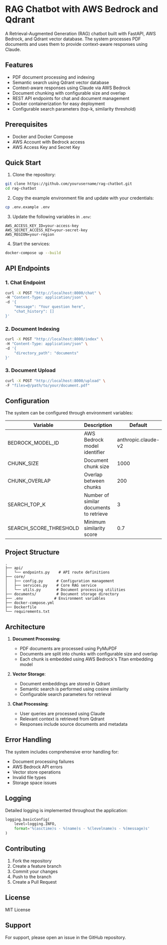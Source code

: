 # RAG Chatbot with AWS Bedrock and Qdrant

A Retrieval-Augmented Generation (RAG) chatbot built with FastAPI, AWS Bedrock, and Qdrant vector database. The system processes PDF documents and uses them to provide context-aware responses using Claude.

## Features

- PDF document processing and indexing
- Semantic search using Qdrant vector database
- Context-aware responses using Claude via AWS Bedrock
- Document chunking with configurable size and overlap
- REST API endpoints for chat and document management
- Docker containerization for easy deployment
- Configurable search parameters (top-k, similarity threshold)

## Prerequisites

- Docker and Docker Compose
- AWS Account with Bedrock access
- AWS Access Key and Secret Key

## Quick Start

1. Clone the repository:

```bash
git clone https://github.com/yourusername/rag-chatbot.git
cd rag-chatbot
```

2. Copy the example environment file and update with your credentials:

```bash
cp .env.example .env
```

3. Update the following variables in `.env`:
```
AWS_ACCESS_KEY_ID=your-access-key
AWS_SECRET_ACCESS_KEY=your-secret-key
AWS_REGION=your-region
```

4. Start the services:
```bash
docker-compose up --build
```

## API Endpoints

### 1. Chat Endpoint
```bash
curl -X POST "http://localhost:8000/chat" \
-H "Content-Type: application/json" \
-d '{
    "message": "Your question here",
    "chat_history": []
}'
```

### 2. Document Indexing
```bash
curl -X POST "http://localhost:8000/index" \
-H "Content-Type: application/json" \
-d '{
    "directory_path": "documents"
}'
```

### 3. Document Upload
```bash
curl -X POST "http://localhost:8000/upload" \
-F "files=@/path/to/your/document.pdf"
```

## Configuration

The system can be configured through environment variables:

| Variable | Description | Default |
|----------|-------------|---------|
| BEDROCK_MODEL_ID | AWS Bedrock model identifier | anthropic.claude-v2 |
| CHUNK_SIZE | Document chunk size | 1000 |
| CHUNK_OVERLAP | Overlap between chunks | 200 |
| SEARCH_TOP_K | Number of similar documents to retrieve | 3 |
| SEARCH_SCORE_THRESHOLD | Minimum similarity score | 0.7 |

## Project Structure

```
.
├── api/
│   └── endpoints.py    # API route definitions
├── core/
│   ├── config.py      # Configuration management
│   ├── services.py    # Core RAG service
│   └── utils.py       # Document processing utilities
├── documents/         # Document storage directory
├── .env              # Environment variables
├── docker-compose.yml
├── Dockerfile
└── requirements.txt
```

## Architecture

1. **Document Processing**:
   - PDF documents are processed using PyMuPDF
   - Documents are split into chunks with configurable size and overlap
   - Each chunk is embedded using AWS Bedrock's Titan embedding model

2. **Vector Storage**:
   - Document embeddings are stored in Qdrant
   - Semantic search is performed using cosine similarity
   - Configurable search parameters for retrieval

3. **Chat Processing**:
   - User queries are processed using Claude
   - Relevant context is retrieved from Qdrant
   - Responses include source documents and metadata

## Error Handling

The system includes comprehensive error handling for:
- Document processing failures
- AWS Bedrock API errors
- Vector store operations
- Invalid file types
- Storage space issues

## Logging

Detailed logging is implemented throughout the application:
```python
logging.basicConfig(
    level=logging.INFO,
    format='%(asctime)s - %(name)s - %(levelname)s - %(message)s'
)
```

## Contributing

1. Fork the repository
2. Create a feature branch
3. Commit your changes
4. Push to the branch
5. Create a Pull Request

## License

MIT License

## Support

For support, please open an issue in the GitHub repository.
